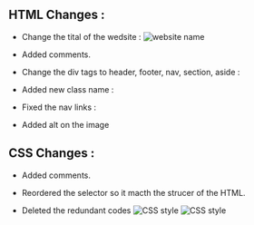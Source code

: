 

## HTML Changes :

* Change the tital of the wedsite : ![website name](./README-img/website_name.png)

* Added comments.

* Change the div tags to header, footer, nav, section, aside : 

* Added new class name : 

* Fixed the nav links :

* Added alt on the image 


## CSS Changes : 

* Added comments.

* Reordered the selector so it macth the strucer of the HTML.

* Deleted the redundant codes 
![CSS style](./README-img/CSS1.png)
![CSS style](./README-img/CSS2.png)

